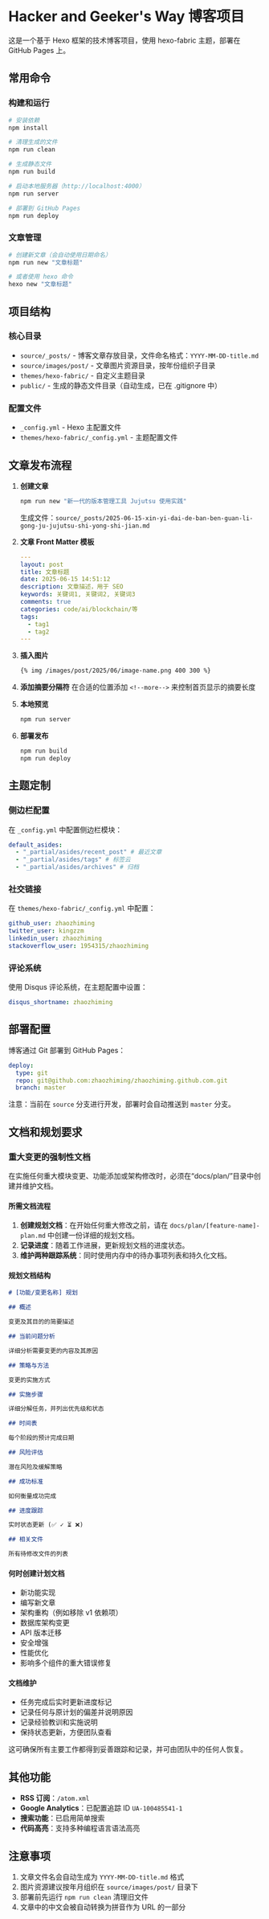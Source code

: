 # Hacker and Geeker's Way 博客项目

这是一个基于 Hexo 框架的技术博客项目，使用 hexo-fabric 主题，部署在 GitHub Pages 上。

## 常用命令

### 构建和运行

```bash
# 安装依赖
npm install

# 清理生成的文件
npm run clean

# 生成静态文件
npm run build

# 启动本地服务器（http://localhost:4000）
npm run server

# 部署到 GitHub Pages
npm run deploy
```

### 文章管理

```bash
# 创建新文章（会自动使用日期命名）
npm run new "文章标题"

# 或者使用 hexo 命令
hexo new "文章标题"
```

## 项目结构

### 核心目录

- `source/_posts/` - 博客文章存放目录，文件命名格式：`YYYY-MM-DD-title.md`
- `source/images/post/` - 文章图片资源目录，按年份组织子目录
- `themes/hexo-fabric/` - 自定义主题目录
- `public/` - 生成的静态文件目录（自动生成，已在 .gitignore 中）

### 配置文件

- `_config.yml` - Hexo 主配置文件
- `themes/hexo-fabric/_config.yml` - 主题配置文件

## 文章发布流程

1. **创建文章**

   ```bash
   npm run new "新一代的版本管理工具 Jujutsu 使用实践"
   ```

   生成文件：`source/_posts/2025-06-15-xin-yi-dai-de-ban-ben-guan-li-gong-ju-jujutsu-shi-yong-shi-jian.md`

2. **文章 Front Matter 模板**

   ```yaml
   ---
   layout: post
   title: 文章标题
   date: 2025-06-15 14:51:12
   description: 文章描述，用于 SEO
   keywords: 关键词1, 关键词2, 关键词3
   comments: true
   categories: code/ai/blockchain/等
   tags:
     - tag1
     - tag2
   ---
   ```

3. **插入图片**

   ```markdown
   {% img /images/post/2025/06/image-name.png 400 300 %}
   ```

4. **添加摘要分隔符**
   在合适的位置添加 `<!--more-->` 来控制首页显示的摘要长度

5. **本地预览**

   ```bash
   npm run server
   ```

6. **部署发布**
   ```bash
   npm run build
   npm run deploy
   ```

## 主题定制

### 侧边栏配置

在 `_config.yml` 中配置侧边栏模块：

```yaml
default_asides:
  - "_partial/asides/recent_post" # 最近文章
  - "_partial/asides/tags" # 标签云
  - "_partial/asides/archives" # 归档
```

### 社交链接

在 `themes/hexo-fabric/_config.yml` 中配置：

```yaml
github_user: zhaozhiming
twitter_user: kingzzm
linkedin_user: zhaozhiming
stackoverflow_user: 1954315/zhaozhiming
```

### 评论系统

使用 Disqus 评论系统，在主题配置中设置：

```yaml
disqus_shortname: zhaozhiming
```

## 部署配置

博客通过 Git 部署到 GitHub Pages：

```yaml
deploy:
  type: git
  repo: git@github.com:zhaozhiming/zhaozhiming.github.com.git
  branch: master
```

注意：当前在 `source` 分支进行开发，部署时会自动推送到 `master` 分支。

## 文档和规划要求

### 重大变更的强制性文档

在实施任何重大模块变更、功能添加或架构修改时，必须在“docs/plan/”目录中创建并维护文档。

#### 所需文档流程

1. **创建规划文档**：在开始任何重大修改之前，请在 `docs/plan/[feature-name]-plan.md` 中创建一份详细的规划文档。
2. **记录进度**：随着工作进展，更新规划文档的进度状态。
3. **维护两种跟踪系统**：同时使用内存中的待办事项列表和持久化文档。

#### 规划文档结构

```markdown
# [功能/变更名称] 规划

## 概述

变更及其目的的简要描述

## 当前问题分析

详细分析需要变更的内容及其原因

## 策略与方法

变更的实施方式

## 实施步骤

详细分解任务，并列出优先级和状态

## 时间表

每个阶段的预计完成日期

## 风险评估

潜在风险及缓解策略

## 成功标准

如何衡量成功完成

## 进度跟踪

实时状态更新 (✅ ✓ ⏳ ❌)

## 相关文件

所有待修改文件的列表
```

#### 何时创建计划文档

- 新功能实现
- 编写新文章
- 架构重构（例如移除 v1 依赖项）
- 数据库架构变更
- API 版本迁移
- 安全增强
- 性能优化
- 影响多个组件的重大错误修复

#### 文档维护

- 任务完成后实时更新进度标记
- 记录任何与原计划的偏差并说明原因
- 记录经验教训和实施说明
- 保持状态更新，方便团队查看

这可确保所有主要工作都得到妥善跟踪和记录，并可由团队中的任何人恢复。

## 其他功能

- **RSS 订阅**：`/atom.xml`
- **Google Analytics**：已配置追踪 ID `UA-100485541-1`
- **搜索功能**：已启用简单搜索
- **代码高亮**：支持多种编程语言语法高亮

## 注意事项

1. 文章文件名会自动生成为 `YYYY-MM-DD-title.md` 格式
2. 图片资源建议按年月组织在 `source/images/post/` 目录下
3. 部署前先运行 `npm run clean` 清理旧文件
4. 文章中的中文会被自动转换为拼音作为 URL 的一部分
